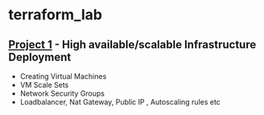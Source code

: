 # terraform_lab

## [Project 1](project_1/) - High available/scalable Infrastructure Deployment 
- Creating Virtual Machines
- VM Scale Sets
- Network Security Groups
- Loadbalancer, Nat Gateway, Public IP , Autoscaling rules etc
